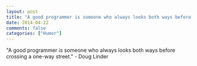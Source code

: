 ```yaml
---
layout: post
title: "A good programmer is someone who always looks both ways before crossing a one-way street."
date: 2014-04-22
comments: false
categories: ["Humor"]
---
```


<span class='quote'>"A good programmer is someone who always looks both ways before crossing a one-way street."</span>
<span class='by'>- Doug Linder</span>
